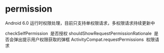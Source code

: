 # permission
Android 6.0 运行时权限处理，目前只支持单权限请求，多权限请求持续更新中


checkSelfPermission  是否授权
shouldShowRequestPermissionRationale  是否会弹出提示用户权限获取的弹框
ActivityCompat.requestPermissions  权限请求
